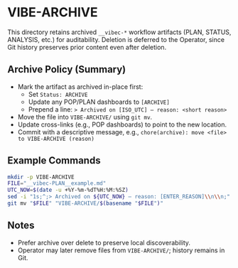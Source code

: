 # VIBE-ARCHIVE

This directory retains archived `__vibec-*` workflow artifacts (PLAN, STATUS, ANALYSIS, etc.) for auditability. Deletion is deferred to the Operator, since Git history preserves prior content even after deletion.

## Archive Policy (Summary)
- Mark the artifact as archived in-place first:
  - Set `Status: ARCHIVE`
  - Update any POP/PLAN dashboards to `[ARCHIVE]`
  - Prepend a line: `> Archived on [ISO_UTC] – reason: <short reason>`
- Move the file into `VIBE-ARCHIVE/` using `git mv`.
- Update cross-links (e.g., POP dashboards) to point to the new location.
- Commit with a descriptive message, e.g., `chore(archive): move <file> to VIBE-ARCHIVE (reason)`

## Example Commands
```bash
mkdir -p VIBE-ARCHIVE
FILE="__vibec-PLAN__example.md"
UTC_NOW=$(date -u +%Y-%m-%dT%H:%M:%SZ)
sed -i "1s;^;> Archived on ${UTC_NOW} – reason: [ENTER_REASON]\\n\\n;" "$FILE"
git mv "$FILE" "VIBE-ARCHIVE/$(basename "$FILE")"
```

## Notes
- Prefer archive over delete to preserve local discoverability.
- Operator may later remove files from `VIBE-ARCHIVE/`; history remains in Git.


